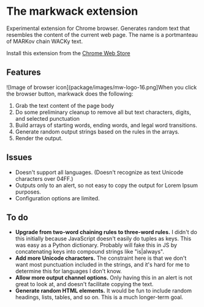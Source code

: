 # The markwack extension

Experimental extension for Chrome browser. Generates random text that resembles the content of the
current web page. The name is a portmanteau of MARKov chain WACKy text.

Install this extension from the [Chrome Web Store][cws-mw]

## Features

![Image of browser icon](package/images/mw-logo-16.png]When you click the browser button,
markwack does the following:

1. Grab the text content of the page body
1. Do some preliminary cleanup to remove all but text characters, digits, and selected punctuation
1. Build arrays of starting words, ending words, and legal word transitions.
1. Generate random output strings based on the rules in the arrays.
1. Render the output.


## Issues

* Doesn't support all languages. (Doesn't recognize as text Unicode characters over 04FF.)
* Outputs only to an alert, so not easy to copy the output for Lorem Ipsum purposes.
* Configuration options are limited.

## To do

* **Upgrade from two-word chaining rules to three-word rules.** I didn't do this initially because
  JavaScript doesn't easily do tuples as keys. This was easy as a Python dictionary. Probably will
  fake this in JS by concatenating keys into compound strings like "is|always".
* **Add more Unicode characters.** The constraint here is that we don't want most punctuation included
  in the strings, and it's hard for me to determine this for languages I don't know. 
* **Allow more output channel options.** Only having this in an alert is not great to look at, and
  doesn't facilitate copying the text.
* **Generate random HTML elements.** It would be fun to include random headings, lists, tables, and
  so on. This is a much longer-term goal.

[cws-hnr]: https://chrome.google.com/webstore/detail/ham-n-rich/holfkbigfojhhhkhhpafhmbhlcghigpn?hl=en&authuser=0
[cws-mw]: https://chrome.google.com/webstore/detail/markwack/jelggpbbkpajemodhammmmbecnecanlf?hl=en&authuser=0

